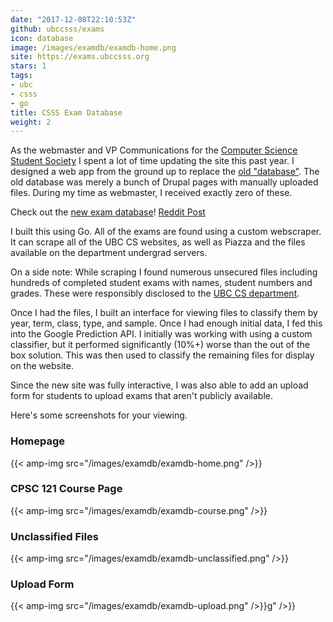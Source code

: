 ```yaml
---
date: "2017-12-08T22:10:53Z"
github: ubccsss/exams
icon: database
image: /images/examdb/examdb-home.png
site: https://exams.ubccsss.org
stars: 1
tags:
- ubc
- csss
- go
title: CSSS Exam Database
weight: 2
---
```

As the webmaster and VP Communications for the [Computer Science Student
Society](https://ubccsss.org/) I spent a lot of time updating the site this past
year. I designed a web app from the ground up to replace the [old
"database"](https://ubccsss.org/services/exams). The old database was merely a
bunch of Drupal pages with manually uploaded files. During my time as webmaster,
I received exactly zero of these.

Check out the [new exam database](https://exams.ubccsss.org/)!
[Reddit Post](https://www.reddit.com/r/UBC/comments/64gjcv/the_csss_exam_database_has_been_redesigned_and/)

I built this using Go. All of the exams are found using a custom webscraper. It
can scrape all of the UBC CS websites, as well as Piazza and the files available
on the department undergrad servers.

On a side note: While scraping I found numerous unsecured files including
hundreds of completed student exams with names, student numbers and grades.
These were responsibly disclosed to the
[UBC CS department](https://www.cs.ubc.ca/).

Once I had the files, I built an interface for viewing files to classify them by
year, term, class, type, and sample. Once I had enough initial data, I fed this
into the Google Prediction API. I initially was working with using a custom
classifier, but it performed significantly (10%+) worse than the out of the box
solution. This was then used to classify the remaining files for display on the
website.

Since the new site was fully interactive, I was also able to add an upload form
for students to upload exams that aren't publicly available.


Here's some screenshots for your viewing.

### Homepage

{{< amp-img src="/images/examdb/examdb-home.png" />}}

### CPSC 121 Course Page

{{< amp-img src="/images/examdb/examdb-course.png" />}}

### Unclassified Files

{{< amp-img src="/images/examdb/examdb-unclassified.png" />}}

### Upload Form

{{< amp-img src="/images/examdb/examdb-upload.png" />}}g" />}}